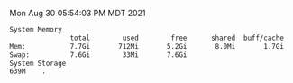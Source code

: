 Mon Aug 30 05:54:03 PM MDT 2021
```bash
System Memory
               total        used        free      shared  buff/cache   available
Mem:           7.7Gi       712Mi       5.2Gi       8.0Mi       1.7Gi       6.7Gi
Swap:          7.6Gi        33Mi       7.6Gi
System Storage
639M	.
```
```bash
